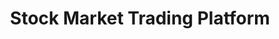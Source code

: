 ---
title: "Stock Market Trading Platform"
# watermark text
watermark: "Trading"
# page header background image
page_header_image: "images/background/about.jpg"
# meta description
description : "Stock Market Trading Platform based on Machine Intelligence (MI) and Human Intelligence (HI)"

layout : "service"
draft : false

##################################### About #############################
about:
  enable : true
  about_item:
    # about item loop
    - image : "images/common/soon.png"
      subtitle : "Explore"
      title : "Stock Market Trading Platform"
      content : "We’re building a next-gen Stock Market Trading Platform that fuses Machine Intelligence (MI) with Human Intelligence (HI) to deliver smarter, faster, and safer decisions. <br><br>MI ingests multi-source market data in real time, detects patterns, forecasts risk/return, and auto-executes strategies with strict guardrails. <br><br>HI adds domain judgment—curating signals, validating narratives, and adapting to regime shifts that models can miss. <br><br>Together, they form a continuous feedback loop: algorithms surface opportunities and anomalies; experts review, refine, and reinforce; the system learns and improves. <br><br>The platform includes explainable insights (not just signals), scenario testing, dynamic risk controls, and compliance-ready audit trails—empowering traders, analysts, and portfolio managers to act with confidence, speed, and accountability.<br><br><br><br><br><br><br><br><br><br><br><br><br><br>"
      button:
        enable : false
        label : "Explore the Service"
        link : "https://msgcloud.in"
        

---